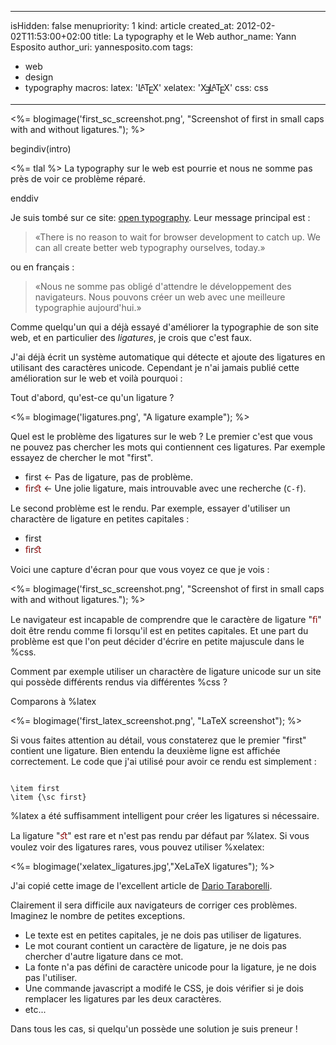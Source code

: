 -----
isHidden:       false
menupriority:   1
kind:           article
created_at:     2012-02-02T11:53:00+02:00
title: La typography et le Web
author_name: Yann Esposito
author_uri: yannesposito.com
tags:
  - web
  - design
  - typography
macros:
 latex: '<span style="text-transform: uppercase">L<sup style="vertical-align: 0.15em; margin-left: -0.36em; margin-right: -0.15em; font-size: .85em">a</sup>T<sub style="vertical-align: -0.5ex; margin-left: -0.1667em; margin-right: -0.125em; font-size: 1em">e</sub>X</span>'
 xelatex: '<span style="text-transform: uppercase">X<sub style="vertical-align: -0.5ex; margin-left: -0.1667em; margin-right: -0.125em; font-size: 1em">&#x018E;</sub>L<sup style="vertical-align: 0.15em; margin-left: -0.36em; margin-right: -0.15em; font-size: .85em">a</sup>T<sub style="vertical-align: -0.5ex; margin-left: -0.1667em; margin-right: -0.125em; font-size: 1em">e</sub>X</span>'
 css: <span class="sc">css</span>

-----
<%= blogimage('first_sc_screenshot.png', "Screenshot of first in small caps with and without ligatures."); %>

begindiv(intro)


<%= tlal %> La typography sur le web est pourrie et nous ne somme pas près de voir ce problème réparé.

enddiv

Je suis tombé sur ce site: [open typography](http://opentypography.org/). Leur message principal est :

> «There is no reason to wait for browser development to catch up.
> We can all create better web typography ourselves, today.»

ou en français :

> «Nous ne somme pas obligé d'attendre le développement des navigateurs.
> Nous pouvons créer un web avec une meilleure typographie aujourd'hui.»

Comme quelqu'un qui a déjà essayé d'améliorer la typographie de son site web, et en particulier des _ligatures_, je crois que c'est faux.

J'ai déjà écrit un système automatique qui détecte et ajoute des ligatures en utilisant des caractères unicode.
Cependant je n'ai jamais publié cette amélioration sur le web et voilà pourquoi :

Tout d'abord, qu'est-ce qu'un ligature ?

<%= blogimage('ligatures.png', "A ligature example"); %>

Quel est le problème des ligatures sur le web ?
Le premier c'est que vous ne pouvez pas chercher les mots qui contiennent ces ligatures. Par exemple essayez de chercher le mot "first".

- first ←  Pas de ligature, pas de problème.
- <span style="color: #800">ﬁ</span>r<span style="color: #800">ﬆ </span> ← Une jolie ligature, mais introuvable avec une recherche (<code>C-f</code>).

Le second problème est le rendu. Par exemple, essayer d'utiliser un charactère de ligature en petites capitales :

- <sc>first</sc>
- <sc><span style="color:#800">ﬁ</span>r<span style="color:#800">ﬆ</span></sc>

Voici une capture d'écran pour que vous voyez ce que je vois :

<%= blogimage('first_sc_screenshot.png', "Screenshot of first in small caps with and without ligatures."); %>

Le navigateur est incapable de comprendre que le caractère de ligature "<span style="color:#800">ﬁ</span>" doit être rendu comme <sc>fi</sc> lorsqu'il est en petites capitales. 
Et une part du problème est que l'on peut décider d'écrire en petite majuscule dans le %css.

Comment par exemple utiliser un charactère de ligature unicode sur un site qui possède différents rendus via différentes %css ?

Comparons à %latex

<%= blogimage('first_latex_screenshot.png', "LaTeX screenshot"); %>

Si vous faites attention au détail, vous constaterez que le premier "first" contient une ligature. Bien entendu la deuxième ligne est affichée correctement. Le code que j'ai utilisé pour avoir ce rendu est simplement :

<code class="latex">
\item first
\item {\sc first}
</code>

%latex a été suffisamment intelligent pour créer les ligatures si nécessaire.

La ligature "<span style="color:#800">ﬆ</span>" est rare et n'est pas rendu par défaut par %latex. 
Si vous voulez voir des ligatures rares, vous pouvez utiliser %xelatex:

<%= blogimage('xelatex_ligatures.jpg',"XeLaTeX ligatures"); %>

J'ai copié cette image de l'excellent article de [Dario Taraborelli](http://nitens.org/taraborelli/latex#rare).


Clairement il sera difficile aux navigateurs de corriger ces problèmes.
Imaginez le nombre de petites exceptions.


- Le texte est en petites capitales, je ne dois pas utiliser de ligatures.
- Le mot courant contient un caractère de ligature, je ne dois pas chercher d'autre ligature dans ce mot.
- La fonte n'a pas défini de caractère unicode pour la ligature, je ne dois pas l'utiliser.
- Une commande javascript a modifé le CSS, je dois vérifier si je dois remplacer les ligatures par les deux caractères.
- etc...

Dans tous les cas, si quelqu'un possède une solution je suis preneur !
